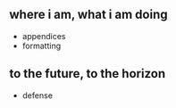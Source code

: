 ## where i am, what i am doing

* appendices  
* formatting  

## to the future, to the horizon

* defense  
